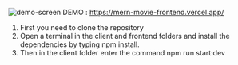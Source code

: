 
![demo-screen](./screen-demo.png)
DEMO : https://mern-movie-frontend.vercel.app/
1. First you need to clone the repository 
2. Open a terminal in the client and frontend folders and install the dependencies by typing npm install.
3. Then in the client folder enter the command npm run start:dev



